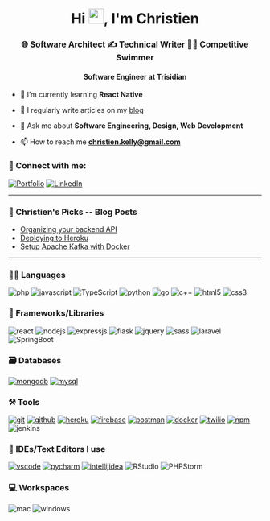 <h1 align="center">Hi <img src="https://raw.githubusercontent.com/MartinHeinz/MartinHeinz/master/wave.gif" width="30">, I'm Christien</h1>
<h3 align="center">🌐 Software Architect ✍️ Technical Writer 🏊🏽 Competitive Swimmer</h3>
<h4 align="center">Software Engineer at Trisidian</h4>

- 🌱 I’m currently learning **React Native**

- 📝 I regularly write articles on my [blog](https://christien-kelly.medium.com)

- 💬 Ask me about **Software Engineering, Design, Web Development**

- 📫 How to reach me **christien.kelly@gmail.com**

### 🤝 Connect with me:

[![Portfolio](https://img.shields.io/badge/Portfolio-000000?style=for-the-badge&logo=Portfolio&logoColor=white)](https://www.christien-kelly.com/)
[![LinkedIn](https://img.shields.io/badge/LinkedIn-0077B5?style=for-the-badge&logo=linkedin&logoColor=white)](https://www.linkedin.com/in/christien-k-770080107/)

---

### 📜 Christien's Picks -- Blog Posts

<!-- BLOG-POST-LIST:START -->
- [Organizing your backend API](https://christien-kelly.medium.com/organizing-your-backend-api-c536a3fe56f)
- [Deploying to Heroku](https://christien-kelly.medium.com/deploying-your-first-api-on-heroku-1fd0a4bbe6ba)
- [Setup Apache Kafka with Docker](https://christien-kelly.medium.com/creating-a-local-kafka-with-docker-75478c250e42)
<!-- BLOG-POST-LIST:END -->

---

### 🧑‍💻 Languages
![php](https://img.shields.io/badge/PHP-777BB4?style=for-the-badge&logo=php&logoColor=white)
![javascript](https://img.shields.io/badge/JavaScript-323330?style=for-the-badge&logo=javascript&logoColor=F7DF1E)
![TypeScript](https://img.shields.io/badge/TypeScript-007ACC?style=for-the-badge&logo=typescript&logoColor=white)
![python](https://img.shields.io/badge/Python-FFD43B?style=for-the-badge&logo=python&logoColor=darkgreen)
![go](https://img.shields.io/badge/Go-00ADD8?style=for-the-badge&logo=go&logoColor=white)
![c++](https://img.shields.io/badge/C%2B%2B-00599C?style=for-the-badge&logo=c%2B%2B&logoColor=white)
![html5](https://img.shields.io/badge/HTML5-E34F26?style=for-the-badge&logo=html5&logoColor=white)
![css3](https://img.shields.io/badge/CSS3-1572B6?style=for-the-badge&logo=css3&logoColor=white)

### 🧩 Frameworks/Libraries

![react](https://img.shields.io/badge/React-20232A?style=for-the-badge&logo=react&logoColor=61DAFB)
![nodejs](https://img.shields.io/badge/Node.js-339933?style=for-the-badge&logo=nodedotjs&logoColor=white)
![expressjs](https://img.shields.io/badge/Express.js-000000?style=for-the-badge&logo=express&logoColor=white)
![flask](https://img.shields.io/badge/Flask-000000?style=for-the-badge&logo=flask&logoColor=white)
![jquery](https://img.shields.io/badge/jQuery-0769AD?style=for-the-badge&logo=jquery&logoColor=white)
![sass](https://img.shields.io/badge/Sass-CC6699?style=for-the-badge&logo=sass&logoColor=white)
![laravel](https://img.shields.io/badge/Laravel-FF2D20?style=for-the-badge&logo=laravel&logoColor=white)
![SpringBoot](https://img.shields.io/badge/Spring-6DB33F?style=for-the-badge&logo=spring&logoColor=white)
### 🗃️ Databases

[![mongodb](https://img.shields.io/badge/MongoDB-4EA94B?style=for-the-badge&logo=mongodb&logoColor=white)]()
[![mysql](https://img.shields.io/badge/MySQL-005C84?style=for-the-badge&logo=mysql&logoColor=white)]()

### ⚒️ Tools

[![git](https://img.shields.io/badge/GIT-E44C30?style=for-the-badge&logo=git&logoColor=white)]()
[![github](https://img.shields.io/badge/GitHub-100000?style=for-the-badge&logo=github&logoColor=white)]()
[![heroku](https://img.shields.io/badge/Heroku-430098?style=for-the-badge&logo=heroku&logoColor=white)]()
[![firebase](https://img.shields.io/badge/firebase-ffca28?style=for-the-badge&logo=firebase&logoColor=black)]()
[![postman](https://img.shields.io/badge/Postman-FF6C37?style=for-the-badge&logo=Postman&logoColor=white)]()
[![docker](https://img.shields.io/badge/Docker-2CA5E0?style=for-the-badge&logo=docker&logoColor=white)]()
[![twilio](https://img.shields.io/badge/Twilio-F22F46?style=for-the-badge&logo=Twilio&logoColor=white)]()
[![npm](https://img.shields.io/badge/npm-CB3837?style=for-the-badge&logo=npm&logoColor=white)]()
![jenkins](https://img.shields.io/badge/Jenkins-D24939?style=for-the-badge&logo=Jenkins&logoColor=white)

### 🧠 IDEs/Text Editors I use

[![vscode](https://img.shields.io/badge/Visual_Studio_Code-0078D4?style=for-the-badge&logo=visual%20studio%20code&logoColor=white)]()
[![pycharm](https://img.shields.io/badge/PyCharm-000000.svg?&style=for-the-badge&logo=PyCharm&logoColor=white)]()
[![intellijidea](https://img.shields.io/badge/IntelliJIDEA-000000.svg?style=for-the-badge&logo=intellij-idea&logoColor=white)]()
![RStudio]( 	https://img.shields.io/badge/RStudio-75AADB?style=for-the-badge&logo=RStudio&logoColor=white)
![PHPStorm](http://img.shields.io/badge/-PHPStorm-181717?style=for-the-badge&logo=phpstorm&logoColor=white)

### 💻 Workspaces
![mac](https://img.shields.io/badge/mac%20os-000000?style=for-the-badge&logo=apple&logoColor=white)
![windows](https://img.shields.io/badge/Windows-0078D6?style=for-the-badge&logo=windows&logoColor=white)
<!-- [![hp laptop](https://img.shields.io/badge/hp%20laptop-0096D6?style=for-the-badge&logo=hp&logoColor=white)](https://itsrakesh.co)
[![acer monitor](https://img.shields.io/badge/acer%20monitor-83B81A?style=for-the-badge&logo=acer&logoColor=white)](https://itsrakesh.co) -->

[//]: # (---)

[//]: # ()
[//]: # (### 🔝 Most used languages)

[//]: # (  <img alt="languages" src="https://github-readme-stats.vercel.app/api/top-langs/?username=RakeshPotnuru&theme=github_dark&hide_border=true&hide=Jupyter%20Notebook,css,html,scss,python&layout=compact" />)

[//]: # ()
[//]: # (---)

[//]: # ()
[//]: # (<details>)

[//]: # (  <summary>🧑‍🔬 This week I did</summary>)

[//]: # ()
[//]: # ([![Rakesh's wakatime stats]&#40;https://github-readme-stats.vercel.app/api/wakatime?username=itsrakesh&theme=github_dark&hide_border=true&#41;]&#40;&#41;)

[//]: # (</details>)

[//]: # ()
[//]: # (![visitors]&#40;https://visitor-badge.laobi.icu/badge?page_id=RakeshPotnuru.RakeshPotnuru&#41;)

[//]: # (<!---)

[//]: # (RakeshPotnuru/RakeshPotnuru is a ✨ special ✨ repository because its `README.md` &#40;this file&#41; appears on your GitHub profile.)

[//]: # (You can click the Preview link to take a look at your changes.)

[//]: # (--->)
